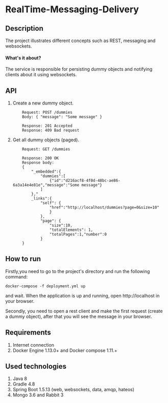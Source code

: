 # RealTime-Messaging-Delivery

## Description

The project illustrates different concepts such as REST, messaging and websockets. 

#### What's it about?

The service is responsible for persisting dummy objects and notifying clients about it using websockets.

## API

1. Create a new dummy object.

    ```
        Request: POST /dummies
        Body: { "message": "Some message" }
        
        Response: 201 Accepted
        Response: 409 Bad request
    ```
2. Get all dummy objects (paged).

    ```
        Request: GET /dummies
        
        Response: 200 OK
        Response body:
        {
            "_embedded":{ 
                "dummies":[
                    {"id":"d216acf8-4f0d-48bc-ae86-6a3a14e4e81e","message":"Some message"}
                ]
            },"
            _links":{
                "self": {
                    "href":"http://localhost/dummies?page=0&size=10"
                    }
                },
                "page": {
                    "size":10,
                    "totalElements": 1,
                    "totalPages":1,"number":0
                }
        }
    ```

## How to run

Firstly,you need to go to the project's directory and run the following command:
    
    docker-compose -f deployment.yml up
    
and wait. When the application is up and running, open http://localhost in your browser.

Secondly, you need to open a rest client and make the first request (create a dummy object), after that you will 
see the message in your browser.

## Requirements

1. Internet connection
2. Docker Engine 1.13.0+ and Docker compose 1.11.+

 
## Used technologies

1. Java 8
2. Gradle 4.8
3. Spring Boot 1.5.13 (web, websockets, data, amqp, hateos)
4. Mongo 3.6 and Rabbit 3

